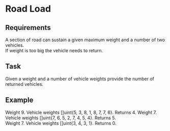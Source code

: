 # Road Load

## Requirements

A section of road can sustain a given maximum weight and a number of two vehicles.  
If weight is too big the vehicle needs to return.  

## Task

Given a weight and a number of vehicle weights provide the number of returned vehicles.

## Example

Weight 9. Vehicle weights []uint{5, 3, 8, 1, 8, 7, 7, 6}. Returns 4.
Weight 7. Vehicle weights []uint{7, 6, 5, 2, 7, 4, 5, 4}. Returns 5.  
Weight 7. Vehicle weights []uint{3, 4, 3, 1}. Returns 0.  
